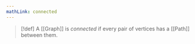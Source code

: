 ```yaml
---
mathLink: connected
---
```

>[!def]
>A [[Graph]] is *connected* if every pair of vertices has a [[Path]] between them.